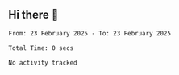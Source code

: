 ## Hi there 👋

<!--
**DavidRicardoWilde/DavidRicardoWilde** is a ✨ _special_ ✨ repository because its `README.md` (this file) appears on your GitHub profile.

Here are some ideas to get you started:

- 🔭 I’m currently working on ...
- 🌱 I’m currently learning ...
- 👯 I’m looking to collaborate on ...
- 🤔 I’m looking for help with ...
- 💬 Ask me about ...
- 📫 How to reach me: ...
- 😄 Pronouns: ...
- ⚡ Fun fact: ...
-->

<!--START_SECTION:waka-->

```txt
From: 23 February 2025 - To: 23 February 2025

Total Time: 0 secs

No activity tracked
```

<!--END_SECTION:waka-->
